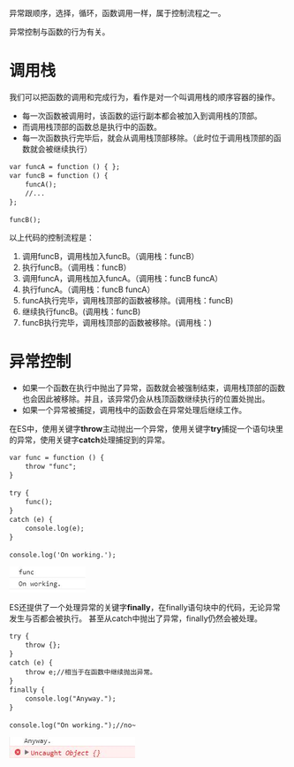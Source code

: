 异常跟顺序，选择，循环，函数调用一样，属于控制流程之一。

异常控制与函数的行为有关。

# 调用栈

我们可以把函数的调用和完成行为，看作是对一个叫调用栈的顺序容器的操作。

* 每一次函数被调用时，该函数的运行副本都会被加入到调用栈的顶部。
* 而调用栈顶部的函数总是执行中的函数。
* 每一次函数执行完毕后，就会从调用栈顶部移除。（此时位于调用栈顶部的函数就会被继续执行）

~~~
var funcA = function () { };
var funcB = function () {
    funcA();
    //...
};

funcB();
~~~

以上代码的控制流程是：

1. 调用funcB，调用栈加入funcB。（调用栈：funcB）
2. 执行funcB。（调用栈：funcB）
3. 调用funcA，调用栈加入funcA。（调用栈：funcB funcA）
4. 执行funcA。（调用栈：funcB funcA）
5. funcA执行完毕，调用栈顶部的函数被移除。(调用栈：funcB)
6. 继续执行funcB。(调用栈：funcB)
7. funcB执行完毕，调用栈顶部的函数被移除。(调用栈：)

# 异常控制

* 如果一个函数在执行中抛出了异常，函数就会被强制结束，调用栈顶部的函数也会因此被移除。并且，该异常仍会从栈顶函数继续执行的位置处抛出。
* 如果一个异常被捕捉，调用栈中的函数会在异常处理后继续工作。

在ES中，使用关键字**throw**主动抛出一个异常，使用关键字**try**捕捉一个语句块里的异常，使用关键字**catch**处理捕捉到的异常。

~~~
var func = function () {
    throw "func";
}

try {
    func();
}
catch (e) {
    console.log(e);
}

console.log('On working.');
~~~

![](../images/TIM截图20170728203818.jpg)

ES还提供了一个处理异常的关键字**finally**，在finally语句块中的代码，无论异常发生与否都会被执行。
甚至从catch中抛出了异常，finally仍然会被处理。

~~~
try {
    throw {};
}
catch (e) {
    throw e;//相当于在函数中继续抛出异常。
}
finally {
    console.log("Anyway.");
}

console.log("On working.");//no~
~~~

![](../images/TIM截图20170728204753.jpg)